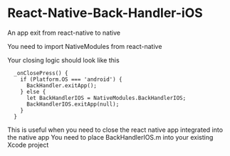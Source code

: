 # React-Native-Back-Handler-iOS
An app exit from react-native to native

You need to import NativeModules from react-native

Your closing logic should look like this
```
  _onClosePress() {
    if (Platform.OS === 'android') {
      BackHandler.exitApp();
    } else {
      let BackHandlerIOS = NativeModules.BackHandlerIOS;
      BackHandlerIOS.exitApp(null);
    }
  }
```
This is useful when you need to close the react native app integrated into the native app
You need to place BackHandlerIOS.m into your existing Xcode project
